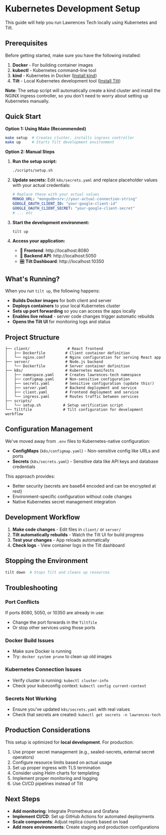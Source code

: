 # Kubernetes Development Setup

This guide will help you run Lawrences Tech locally using Kubernetes and Tilt.

## Prerequisites

Before getting started, make sure you have the following installed:

1. **Docker** - For building container images
2. **kubectl** - Kubernetes command-line tool
3. **kind** - Kubernetes in Docker ([Install kind](https://kind.sigs.k8s.io/docs/user/quick-start/))
4. **Tilt** - Local Kubernetes development tool ([Install Tilt](https://docs.tilt.dev/install.html))

**Note**: The setup script will automatically create a kind cluster and install the NGINX ingress controller, so you don't need to worry about setting up Kubernetes manually.

## Quick Start

**Option 1: Using Make (Recommended)**
```bash
make setup  # Creates cluster, installs ingress controller
make up     # Starts Tilt development environment
```

**Option 2: Manual Steps**
1. **Run the setup script:**
   ```bash
   ./scripts/setup.sh
   ```

2. **Update secrets:**
   Edit `k8s/secrets.yaml` and replace placeholder values with your actual credentials:
   ```yaml
   # Replace these with your actual values
   MONGO_URL: "mongodb+srv://your-actual-connection-string"
   GOOGLE_OAUTH_CLIENT_ID: "your-google-client-id"
   GOOGLE_OAUTH_CLIENT_SECRET: "your-google-client-secret"
   # ... etc
   ```

3. **Start the development environment:**
   ```bash
   tilt up
   ```

4. **Access your application:**
   - 📱 **Frontend**: http://localhost:8080
   - 🔧 **Backend API**: http://localhost:5050
   - 🎛️ **Tilt Dashboard**: http://localhost:10350

## What's Running?

When you run `tilt up`, the following happens:

- **Builds Docker images** for both client and server
- **Deploys containers** to your local Kubernetes cluster
- **Sets up port forwarding** so you can access the apps locally
- **Enables live reload** - server code changes trigger automatic rebuilds
- **Opens the Tilt UI** for monitoring logs and status

## Project Structure

```
├── client/                 # React frontend
│   ├── Dockerfile         # Client container definition
│   └── nginx.conf         # Nginx configuration for serving React app
├── server/                # Node.js backend
│   └── Dockerfile         # Server container definition
├── k8s/                   # Kubernetes manifests
│   ├── namespace.yaml     # Creates lawrences-tech namespace
│   ├── configmap.yaml     # Non-sensitive configuration
│   ├── secrets.yaml       # Sensitive configuration (update this!)
│   ├── server.yaml        # Backend deployment and service
│   ├── client.yaml        # Frontend deployment and service
│   └── ingress.yaml       # Routes traffic between services
├── scripts/
│   └── setup.sh          # Setup verification script
└── Tiltfile              # Tilt configuration for development workflow
```

## Configuration Management

We've moved away from `.env` files to Kubernetes-native configuration:

- **ConfigMaps** (`k8s/configmap.yaml`) - Non-sensitive config like URLs and ports
- **Secrets** (`k8s/secrets.yaml`) - Sensitive data like API keys and database credentials

This approach provides:
- Better security (secrets are base64 encoded and can be encrypted at rest)
- Environment-specific configuration without code changes
- Native Kubernetes secret management integration

## Development Workflow

1. **Make code changes** - Edit files in `client/` or `server/`
2. **Tilt automatically rebuilds** - Watch the Tilt UI for build progress
3. **Test your changes** - App reloads automatically
4. **Check logs** - View container logs in the Tilt dashboard

## Stopping the Environment

```bash
tilt down  # Stops Tilt and cleans up resources
```

## Troubleshooting

### Port Conflicts
If ports 8080, 5050, or 10350 are already in use:
- Change the port forwards in the `Tiltfile`
- Or stop other services using those ports

### Docker Build Issues
- Make sure Docker is running
- Try: `docker system prune` to clean up old images

### Kubernetes Connection Issues
- Verify cluster is running: `kubectl cluster-info`
- Check your kubeconfig context: `kubectl config current-context`

### Secrets Not Working
- Ensure you've updated `k8s/secrets.yaml` with real values
- Check that secrets are created: `kubectl get secrets -n lawrences-tech`

## Production Considerations

This setup is optimized for **local development**. For production:

1. Use proper secret management (e.g., sealed-secrets, external secret operators)
2. Configure resource limits based on actual usage
3. Set up proper ingress with TLS termination
4. Consider using Helm charts for templating
5. Implement proper monitoring and logging
6. Use CI/CD pipelines instead of Tilt

## Next Steps

- **Add monitoring**: Integrate Prometheus and Grafana
- **Implement CI/CD**: Set up GitHub Actions for automated deployments
- **Scale components**: Adjust replica counts based on load
- **Add more environments**: Create staging and production configurations
